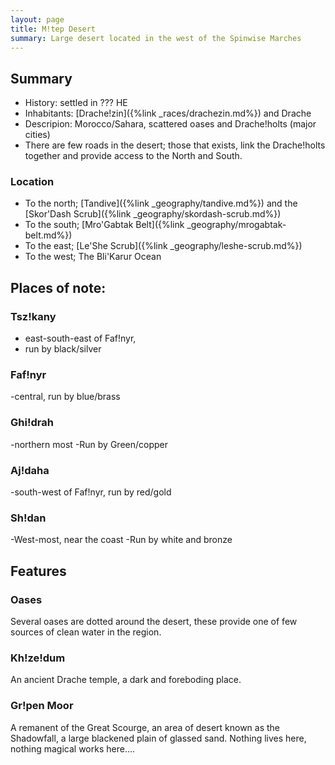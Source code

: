 ```yaml
---
layout: page
title: M!tep Desert
summary: Large desert located in the west of the Spinwise Marches
---
```


## Summary

- History: settled in ??? HE
- Inhabitants: [Drache!zin]({%link _races/drachezin.md%}) and Drache
- Descripion: Morocco/Sahara, scattered oases and Drache!holts (major cities)
- There are few roads in the desert; those that exists, link the Drache!holts together and provide access to the North and South.


### Location

- To the north; [Tandive]({%link _geography/tandive.md%}) and the [Skor'Dash Scrub]({%link _geography/skordash-scrub.md%})
- To the south; [Mro'Gabtak Belt]({%link _geography/mrogabtak-belt.md%})
- To the east; [Le'She Scrub]({%link _geography/leshe-scrub.md%})
- To the west; The Bli'Karur Ocean

## Places of note:

### Tsz!kany
- east-south-east of Faf!nyr, 
- run by black/silver

### Faf!nyr
-central, run by blue/brass


### Ghi!drah
-northern most
-Run by Green/copper


### Aj!daha

-south-west of Faf!nyr, run by red/gold

### Sh!dan

-West-most, near the coast
-Run by white and bronze


## Features

### Oases

Several oases are dotted around the desert, these provide one of few sources of clean water in the region.

### Kh!ze!dum

An ancient Drache temple, a dark and foreboding place. 

### Gr!pen Moor

A remanent of the Great Scourge, an area of desert known as the Shadowfall, a large blackened plain of glassed sand. Nothing lives here, nothing magical works here….
